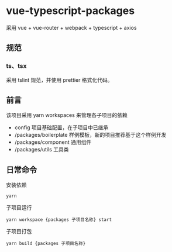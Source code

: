 # vue-typescript-packages
采用 vue + vue-router + webpack + typescript + axios

## 规范
### ts、tsx
采用 tslint 规范，并使用 prettier 格式化代码。


## 前言

该项目采用 yarn workspaces 来管理各子项目的依赖

- config 项目基础配置，在子项目中已继承
- /packages/boilerplate 样例模板，新的项目推荐基于这个样例开发
- /packages/component 通用组件
- /packages/utils 工具类

## 日常命令

安装依赖

```
yarn
```

子项目运行

```
yarn workspace {packages 子项目名称} start
```

子项目打包

```
yarn build {packages 子项目名称}
```
